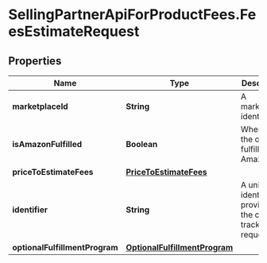 # SellingPartnerApiForProductFees.FeesEstimateRequest

## Properties

Name | Type | Description | Notes
------------ | ------------- | ------------- | -------------
**marketplaceId** | **String** | A marketplace identifier. | 
**isAmazonFulfilled** | **Boolean** | When true, the offer is fulfilled by Amazon. | [optional] 
**priceToEstimateFees** | [**PriceToEstimateFees**](PriceToEstimateFees.md) |  | 
**identifier** | **String** | A unique identifier provided by the caller to track this request. | 
**optionalFulfillmentProgram** | [**OptionalFulfillmentProgram**](OptionalFulfillmentProgram.md) |  | [optional] 


